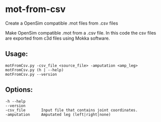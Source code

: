 # mot-from-csv
Create a OpenSim compatible .mot files from .csv files

Make OpenSim compatible .mot from a .csv file.
In this code the csv files are exported from c3d files using Mokka software.

## Usage:
    motFromCsv.py -csv_file <source_file> -amputation <amp_leg>
    motFromCsv.py (h | --help)
    motFromCsv.py --version
## Options:
    -h --help
    --version
    -csv_file       Input file that contains joint coordinates.
    -amputation     Amputated leg (left|right|none)
